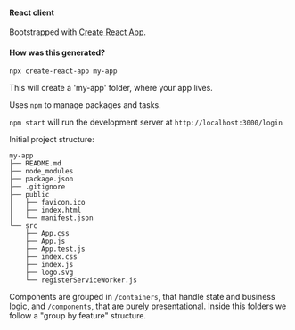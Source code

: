 #### React client

Bootstrapped with [Create React App](https://github.com/facebook/create-react-app).

#### How was this generated?

`npx create-react-app my-app`

This will create a 'my-app' folder, where your app lives.

Uses `npm` to manage packages and tasks.

`npm start` will run the development server at `http://localhost:3000/login`

Initial project structure:
```
my-app
├── README.md
├── node_modules
├── package.json
├── .gitignore
├── public
│   ├── favicon.ico
│   ├── index.html
│   └── manifest.json
└── src
    ├── App.css
    ├── App.js
    ├── App.test.js
    ├── index.css
    ├── index.js
    ├── logo.svg
    └── registerServiceWorker.js
```

Components are grouped in `/containers`, that handle state and business logic, and `/components`, that are purely presentational. Inside this folders we follow a "group by feature" structure.
